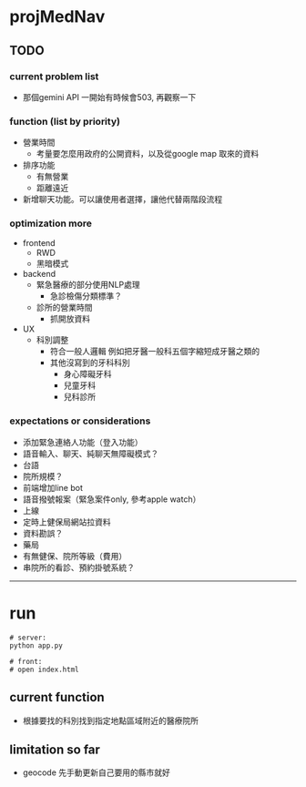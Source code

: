 # projMedNav
## TODO
### current problem list
- 那個gemini API 一開始有時候會503, 再觀察一下

### function (list by priority)
- 營業時間
  - 考量要怎麼用政府的公開資料，以及從google map 取來的資料
- 排序功能
  - 有無營業
  - 距離遠近
- 新增聊天功能。可以讓使用者選擇，讓他代替兩階段流程

### optimization more 
- frontend
  - RWD
  - 黑暗模式
- backend
  - 緊急醫療的部分使用NLP處理
    - 急診檢傷分類標準？
  - 診所的營業時間
      - 抓開放資料
- UX
  - 科別調整
    - 符合一般人邏輯
    例如把牙醫一般科五個字縮短成牙醫之類的
    - 其他沒寫到的牙科科別
      - 身心障礙牙科
      - 兒童牙科
      - 兒科診所


### expectations or considerations
- 添加緊急連絡人功能（登入功能）
- 語音輸入、聊天、純聊天無障礙模式？
- 台語
- 院所規模？
- 前端增加line bot
- 語音撥號報案（緊急案件only, 參考apple watch）
- 上線
- 定時上健保局網站拉資料
- 資料勘誤？
- 藥局
- 有無健保、院所等級（費用）
- 串院所的看診、預約掛號系統？
  
---
# run
```
# server:
python app.py

# front:
# open index.html
```
## current function
- 根據要找的科別找到指定地點區域附近的醫療院所
## limitation so far
- geocode 先手動更新自己要用的縣市就好